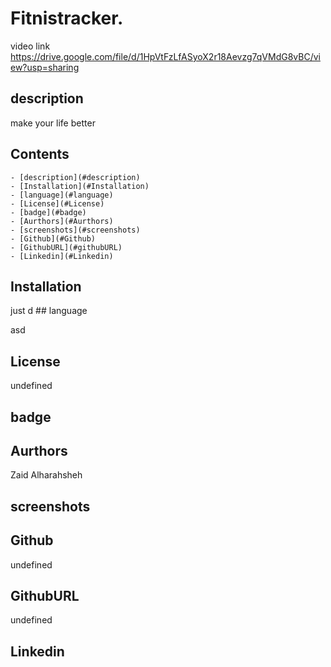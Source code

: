 # Fitnistracker.
video link https://drive.google.com/file/d/1HpVtFzLfASyoX2r18Aevzg7qVMdG8vBC/view?usp=sharing
 ## description
  make your life better
##  Contents
    - [description](#description)
    - [Installation](#Installation)
    - [language](#language)
    - [License](#License)
    - [badge](#badge)
    - [Aurthors](#Aurthors)
    - [screenshots](#screenshots)
    - [Github](#Github)
    - [GithubURL](#githubURL)
    - [Linkedin](#Linkedin)

## Installation
  just d
        ## language
  
asd
## License
  undefined

## badge
  


## Aurthors
  Zaid Alharahsheh


## screenshots
  


## Github
  undefined

## GithubURL
  undefined

## Linkedin
  
